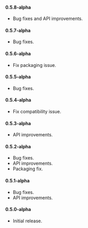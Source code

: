 #### 0.5.8-alpha
* Bug fixes and API improvements.

#### 0.5.7-alpha
* Bug fixes.

#### 0.5.6-alpha
* Fix packaging issue.

#### 0.5.5-alpha
* Bug fixes.

#### 0.5.4-alpha
* Fix compatibility issue.

#### 0.5.3-alpha
* API improvements.

#### 0.5.2-alpha
* Bug fixes.
* API improvements.
* Packaging fix.

#### 0.5.1-alpha
* Bug fixes.
* API improvements.

#### 0.5.0-alpha
* Initial release.